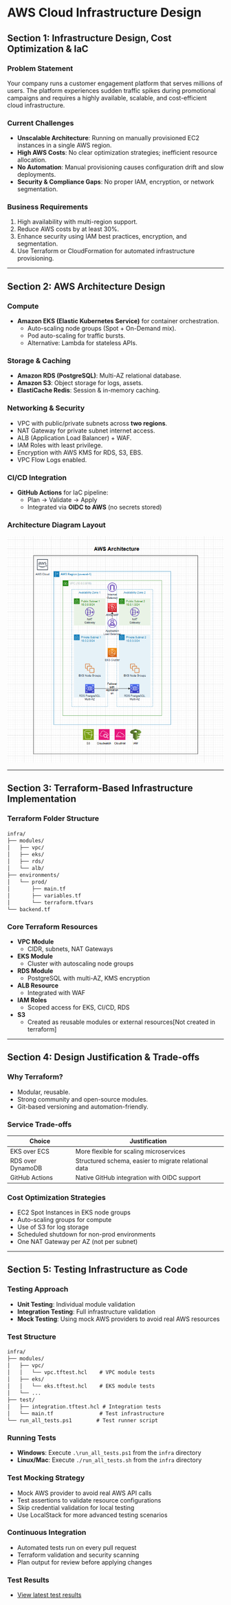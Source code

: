 # AWS Cloud Infrastructure Design

## Section 1: Infrastructure Design, Cost Optimization & IaC

### Problem Statement
Your company runs a customer engagement platform that serves millions of users. The platform experiences sudden traffic spikes during promotional campaigns and requires a highly available, scalable, and cost-efficient cloud infrastructure.

### Current Challenges
- **Unscalable Architecture**: Running on manually provisioned EC2 instances in a single AWS region.
- **High AWS Costs**: No clear optimization strategies; inefficient resource allocation.
- **No Automation**: Manual provisioning causes configuration drift and slow deployments.
- **Security & Compliance Gaps**: No proper IAM, encryption, or network segmentation.

### Business Requirements
1. High availability with multi-region support.
2. Reduce AWS costs by at least 30%.
3. Enhance security using IAM best practices, encryption, and segmentation.
4. Use Terraform or CloudFormation for automated infrastructure provisioning.

---

## Section 2: AWS Architecture Design

### Compute
- **Amazon EKS (Elastic Kubernetes Service)** for container orchestration.
  - Auto-scaling node groups (Spot + On-Demand mix).
  - Pod auto-scaling for traffic bursts.
  - Alternative: Lambda for stateless APIs.

### Storage & Caching
- **Amazon RDS (PostgreSQL)**: Multi-AZ relational database.
- **Amazon S3**: Object storage for logs, assets.
- **ElastiCache Redis**: Session & in-memory caching.

### Networking & Security
- VPC with public/private subnets across **two regions**.
- NAT Gateway for private subnet internet access.
- ALB (Application Load Balancer) + WAF.
- IAM Roles with least privilege.
- Encryption with AWS KMS for RDS, S3, EBS.
- VPC Flow Logs enabled.

### CI/CD Integration
- **GitHub Actions** for IaC pipeline:
  - Plan → Validate → Apply
  - Integrated via **OIDC to AWS** (no secrets stored)

### Architecture Diagram Layout 
![AWS Architecture Diagram](./infra/images/image.png)

---

## Section 3: Terraform-Based Infrastructure Implementation

### Terraform Folder Structure
```
infra/
├── modules/
│   ├── vpc/
│   ├── eks/
│   ├── rds/
│   └── alb/
├── environments/
│   └── prod/
│       ├── main.tf
│       ├── variables.tf
│       └── terraform.tfvars
└── backend.tf
```

### Core Terraform Resources
- **VPC Module**
  - CIDR, subnets, NAT Gateways
- **EKS Module**
  - Cluster with autoscaling node groups
- **RDS Module**
  - PostgreSQL with multi-AZ, KMS encryption
- **ALB Resource**
  - Integrated with WAF
- **IAM Roles**
  - Scoped access for EKS, CI/CD, RDS
- **S3**
  - Created as reusable modules or external resources[Not created in terraform]

---

## Section 4: Design Justification & Trade-offs

### Why Terraform?
- Modular, reusable.
- Strong community and open-source modules.
- Git-based versioning and automation-friendly.

### Service Trade-offs

| Choice           | Justification                                       |
|------------------|------------------------------------------------------|
| EKS over ECS     | More flexible for scaling microservices              |
| RDS over DynamoDB| Structured schema, easier to migrate relational data |
| GitHub Actions   | Native GitHub integration with OIDC support          |

### Cost Optimization Strategies
- EC2 Spot Instances in EKS node groups
- Auto-scaling groups for compute
- Use of S3 for log storage
- Scheduled shutdown for non-prod environments
- One NAT Gateway per AZ (not per subnet)

---

## Section 5: Testing Infrastructure as Code

### Testing Approach
- **Unit Testing**: Individual module validation
- **Integration Testing**: Full infrastructure validation
- **Mock Testing**: Using mock AWS providers to avoid real AWS resources

### Test Structure
```
infra/
├── modules/
│   ├── vpc/
│   │   └── vpc.tftest.hcl    # VPC module tests
│   ├── eks/
│   │   └── eks.tftest.hcl    # EKS module tests
│   └── ...
├── test/
│   ├── integration.tftest.hcl # Integration tests
│   └── main.tf               # Test infrastructure
└── run_all_tests.ps1        # Test runner script
```

### Running Tests
- **Windows**: Execute `.\run_all_tests.ps1` from the `infra` directory
- **Linux/Mac**: Execute `./run_all_tests.sh` from the `infra` directory

### Test Mocking Strategy
- Mock AWS provider to avoid real AWS API calls
- Test assertions to validate resource configurations
- Skip credential validation for local testing
- Use LocalStack for more advanced testing scenarios

### Continuous Integration
- Automated tests run on every pull request
- Terraform validation and security scanning
- Plan output for review before applying changes

### Test Results
- [View latest test results](./infra/testresult.md)

